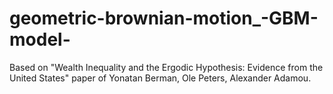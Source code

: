 # geometric-brownian-motion_-GBM-model-
Based on "Wealth Inequality and the Ergodic Hypothesis: Evidence from the United States" paper of Yonatan Berman, Ole Peters, Alexander Adamou. 
